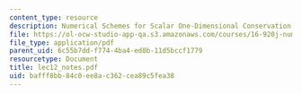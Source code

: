 ```yaml
---
content_type: resource
description: Numerical Schemes for Scalar One-Dimensional Conservation Laws
file: https://ol-ocw-studio-app-qa.s3.amazonaws.com/courses/16-920j-numerical-methods-for-partial-differential-equations-sma-5212-spring-2003/bafff8bb84c0ee8ac362cea89c5fea38_lec12_notes.pdf
file_type: application/pdf
parent_uid: 6c55b7dd-f774-4ba4-ed0b-11d5bccf1779
resourcetype: Document
title: lec12_notes.pdf
uid: bafff8bb-84c0-ee8a-c362-cea89c5fea38
---
```

